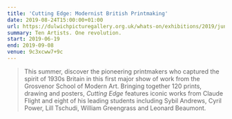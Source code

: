 ```yaml
---
title: 'Cutting Edge: Modernist British Printmaking'
date: 2019-08-24T15:00:00+01:00
url: https://dulwichpicturegallery.org.uk/whats-on/exhibitions/2019/june/cutting-edge-modernist-british-printmaking/
summary: Ten Artists. One revolution.
start: 2019-06-19
end: 2019-09-08
venue: 9c3xcww7+9c
---
```

> This summer, discover the pioneering printmakers who captured the spirit of 1930s Britain in this first major show of work from the Grosvenor School of Modern Art. Bringing together 120 prints, drawing and posters, <cite>Cutting Edge</cite> features iconic works from Claude Flight and eight of his leading students including Sybil Andrews, Cyril Power, Lill Tschudi, William Greengrass and Leonard Beaumont.
